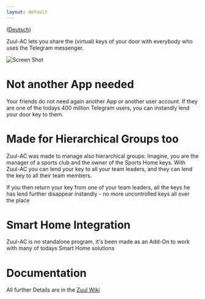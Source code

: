 ```yaml
---
layout: default
---
```


([Deutsch](index_de.html))

Zuul-AC lets you share the (virtual) keys of your door with everybody who uses the Telegram messenger.



![Screen Shot](https://github.com/stko/zuul-ac/wiki/asserts/en_zuul_screenshot.png)

# Not another App needed

Your friends do not need again another App or another user account. If they are one of the todays 400 million Telegram users, you can instandly lend your door key to them.

# Made for Hierarchical Groups too
Zuul-AC was made to manage also hierarchical groups: Imagine, you are the manager of a sports club and the owner of the Sports Home keys. With Zuul-AC you can lend your key to all your team leaders, and they can lend the key to all their team members.

If you then return your key from one of your team leaders, all the keys he has lend further disappear instandly - no more uncontrolled keys all over the place

# Smart Home Integration
Zuul-AC is no standalone program, it's been made as an Add-On to work with many of todays Smart Home solutions

# Documentation

All further Details are in the [Zuul Wiki](https://github.com/stko/zuul-ac/wiki/en_start)
